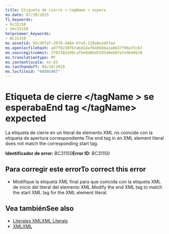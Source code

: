 ```yaml
---
title: Etiqueta de cierre <-tagName > espera
ms.date: 07/20/2015
f1_keywords:
- bc31150
- vbc31150
helpviewer_keywords:
- BC31150
ms.assetid: 92cd9fef-29f0-446b-b7a5-229a8e345fae
ms.openlocfilehash: ad7f0238fb7ab814af640b84a1a8637f06e75c67
ms.sourcegitcommit: 2701302a99cafbe0d86d53d540eb0fa7e9b46b36
ms.translationtype: MT
ms.contentlocale: es-ES
ms.lasthandoff: 04/28/2019
ms.locfileid: "64591947"
---
```

# <a name="end-tag-tagname-expected"></a><span data-ttu-id="906df-102">Etiqueta de cierre \</tagName > se esperaba</span><span class="sxs-lookup"><span data-stu-id="906df-102">End tag \</tagName> expected</span></span>
<span data-ttu-id="906df-103">La etiqueta de cierre en un literal de elemento XML no coincide con la etiqueta de apertura correspondiente.</span><span class="sxs-lookup"><span data-stu-id="906df-103">The end tag in an XML element literal does not match the corresponding start tag.</span></span>  
  
 <span data-ttu-id="906df-104">**Identificador de error:** BC31150</span><span class="sxs-lookup"><span data-stu-id="906df-104">**Error ID:** BC31150</span></span>  
  
## <a name="to-correct-this-error"></a><span data-ttu-id="906df-105">Para corregir este error</span><span class="sxs-lookup"><span data-stu-id="906df-105">To correct this error</span></span>  
  
- <span data-ttu-id="906df-106">Modifique la etiqueta XML final para que coincida con la etiqueta XML de inicio del literal del elemento XML.</span><span class="sxs-lookup"><span data-stu-id="906df-106">Modify the end XML tag to match the start XML tag for the XML element literal.</span></span>  
  
## <a name="see-also"></a><span data-ttu-id="906df-107">Vea también</span><span class="sxs-lookup"><span data-stu-id="906df-107">See also</span></span>

- [<span data-ttu-id="906df-108">Literales XML</span><span class="sxs-lookup"><span data-stu-id="906df-108">XML Literals</span></span>](../../visual-basic/language-reference/xml-literals/index.md)
- [<span data-ttu-id="906df-109">XML</span><span class="sxs-lookup"><span data-stu-id="906df-109">XML</span></span>](../../visual-basic/programming-guide/language-features/xml/index.md)
